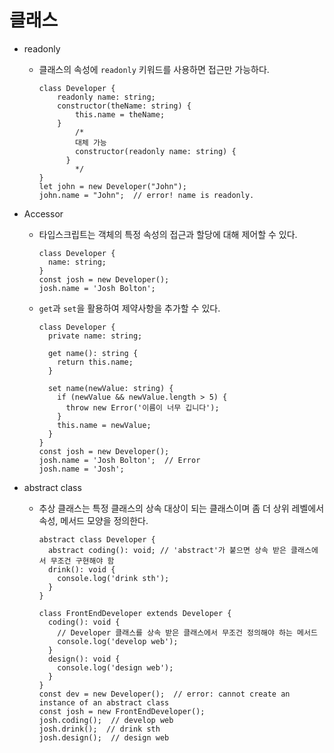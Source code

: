 # 클래스

- readonly
    - 클래스의 속성에 `readonly` 키워드를 사용하면 접근만 가능하다.
        
        ```tsx
        class Developer {
            readonly name: string;
            constructor(theName: string) {
                this.name = theName;
            }
        		/*
        		대체 가능
        		constructor(readonly name: string) {
        	  }
        		*/
        }
        let john = new Developer("John");
        john.name = "John";  // error! name is readonly.
        ```
        
- Accessor
    - 타입스크립트는 객체의 특정 속성의 접근과 할당에 대해 제어할 수 있다.
        
        ```tsx
        class Developer {
          name: string;
        }
        const josh = new Developer();
        josh.name = 'Josh Bolton';
        ```
        
    - `get`과 `set`을 활용하여 제약사항을 추가할 수 있다.
        
        ```tsx
        class Developer {
          private name: string;
          
          get name(): string {
            return this.name;
          }
        
          set name(newValue: string) {
            if (newValue && newValue.length > 5) {
              throw new Error('이름이 너무 깁니다');
            }
            this.name = newValue;
          }
        }
        const josh = new Developer();
        josh.name = 'Josh Bolton';  // Error
        josh.name = 'Josh';
        ```
        
- abstract class
    - 추상 클래스는 특정 클래스의 상속 대상이 되는 클래스이며 좀 더 상위 레벨에서 속성, 메서드 모양을 정의한다.
        
        ```tsx
        abstract class Developer {
          abstract coding(): void; // 'abstract'가 붙으면 상속 받은 클래스에서 무조건 구현해야 함
          drink(): void {
            console.log('drink sth');
          }
        }
        
        class FrontEndDeveloper extends Developer {
          coding(): void {
            // Developer 클래스를 상속 받은 클래스에서 무조건 정의해야 하는 메서드
            console.log('develop web');
          }
          design(): void {
            console.log('design web');
          }
        }
        const dev = new Developer();  // error: cannot create an instance of an abstract class
        const josh = new FrontEndDeveloper();
        josh.coding();  // develop web
        josh.drink();  // drink sth
        josh.design();  // design web
        ```

